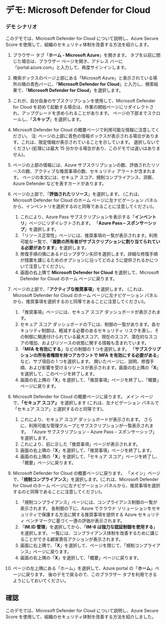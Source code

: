 ﻿---
Demo:
    title: 'Microsoft Defender for Cloud'
    module: 'モジュール 3 レッスン 2: Microsoft セキュリティ ソリューションの機能を説明する: Azure のセキュリティ管理機能について説明する'
---

# デモ: Microsoft Defender for Cloud

### デモ シナリオ

このデモでは、Microsoft Defender for Cloud について説明し、Azure Secure Score を使用して、組織のセキュリティ体制を改善する方法を紹介します。

1. ブラウザー タブ「**ホーム - Microsoft Azure**」を開きます。  タブを以前に閉じた場合は、ブラウザー ページを開き、アドレス バーに「portal.azure.com」と入力して、再度サインインします。

1. 検索ボックスのページ上部にある「Microsoft Azure」と表示されている場所の隣の青色バーに、「**Microsoft Defender for Cloud**」と入力し、検索結果で、「**Microsoft Defender for Cloud**」を選択します。

1. これが、自分自身のサブスクリプションを使用して、Microsoft Defender for Cloud を初めて起動する場合は、作業の開始ページにリダイレクトされ、アップグレードを求められることがあります。  ページの下部までスクロールし、「**スキップ**」を選択します。

1. Microsoft Defender for Cloud の概要ページで利用可能な情報に注意してください。  注: ページの上部に青色の情報ボックスが表示される場合があります。これは、限定情報が表示されていることを示しています。  選択しないでください (処理には最大 15 分かかる場合があり、このデモでは違いはありません)。

1. ページの上部の情報には、Azure サブスクリプションの数、評価されたリソースの数、アクティブな推奨事項の数、セキュリティ アラートが含まれます。  ページの本文には、セキュア スコア、規制コンプライアンス、洞察、Azure Defender などを表すカードがあります。  

1. ページの上部で、「**評価されたリソース**」を選択します。  (これは、Microsoft Defender for Cloud のホーム ページに左ナビゲーション パネルから、インベントリを選択するのと同等であることに注意してください)。
    1. これにより、Azure Pass サブスクリプションを表示する「**インベントリ**」ページにリダイレクトされます。  「**Azure Pass – スポンサーシップ**」を選択します。
    1. 「リソース正常性」ページには、推奨事項の一覧が表示されます。利用可能な一覧で、「**複数の所有者がサブスクリプションに割り当てられている必要があります**」を選択します。
    1. 修復手順の隣にあるドロップダウン矢印を選択します。詳細な修復手順が措置を講じるためのオプションに沿ってどのように提供されるかについて注意してください。  
    1. 画面の右上隅で **Microsoft Defender for Cloud** を選択して、Microsoft Defender for Cloud のホーム ページに戻ります。

1. ページの上部で、「**アクティブな推奨事項**」を選択します。  (これは、Microsoft Defender for Cloud のホーム ページに左ナビゲーション パネルから、推奨事項を選択するのと同等であることに注意してください)。
    1. 「推奨事項」ページには、セキュア スコア ダッシュボードが表示されます。
    1. セキュア スコア ダッシュボードの下には、制御の一覧があります。各セキュリティ制御は、軽減する必要のあるセキュリティ リスクを表し、その制御に関連付けられている最大スコア、現在のスコア、潜在的なスコアの増加、およびリソースの状態に関する情報も含まれています。  
    1. 「**MFA を有効にする**」などの制御の 1 つを選択します。  「**サブスクリプションの所有者権限を持つアカウントで MFA を有効にする必要がある**」など、サブ項目の 1 つを選択します。  開いたページに、説明、修復手順、および影響を受けるリソースが表示されます。画面の右上隅の「**X**」を選択して、このページを終了します。
    1. 画面の右上隅の「**X**」を選択して、「推奨事項」ページを終了し、「概要」ページに戻ります。

1. Microsoft Defender for Cloud の概要ページに戻ります。  メイン ページで、**「セキュア スコア」** を選択します (これは、左ナビゲーション パネルで「セキュア スコア」と選択するのと同等です)。
    1. これにより、セキュア スコア ダッシュボードが表示されます。  さらに、利用可能な管理グループとサブスクリプションが一覧表示されます。  「Azure サブスクリプション – Azure Pass – スポンサーシップ」を選択します。
    1. これにより、前に示した「推奨事項」ページが表示されます。
    1. 画面の右上隅の「**X**」を選択して、「推奨事項」ページを終了します。
    1. 画面の右上隅の「**X**」を選択して、「セキュア スコア」ページを終了し、「概要」ページに戻ります。

1. Microsoft Defender for Cloud の概要ページに戻ります。  「メイン」ページで、「**規制コンプライアンス**」を選択します。(これは、Microsoft Defender for Cloud のホーム ページに左ナビゲーション パネルから、推奨事項を選択するのと同等であることに注意してください)。
    1. 「規制コンプライアンス」ページには、コンプライアンス制御の一覧が表示されます。  各制御の下に、Azure でクラウド ソリューションをセキュリティで保護する方法に関する推奨事項を提供する Azure セキュリティ ベンチマークに基づく一連の評価が表示されます。
    1. 「**IM.ID 管理**」を選択してから、「**IM-6 は強力な認証制御を使用する**」を選択します。  一覧には、コンプライアンス体制を改善するために講じることができる顧客責任アクションが表示されます。
    1. 画面に右上隅で、「**X**」を選択して、ページを閉じて、「規制コンプライアンス」ページに戻ります。
    1. 画面の右上隅の「**X**」を選択して、「概要」ページに戻ります。

1. ページの左上隅にある「ホーム」を選択して、Azure portal の「**ホーム**」ページに戻ります。  後のデモで戻るので、このブラウザー タブを利用できるようにしておいてください。

## 確認

このデモでは、Microsoft Defender for Cloud について説明し、Azure Secure Score を使用して、組織のセキュリティ体制を改善する方法を紹介しました。
